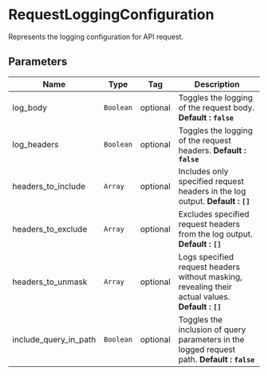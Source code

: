 
# RequestLoggingConfiguration

Represents the logging configuration for API request.

## Parameters

| Name | Type | Tag | Description |
|  --- | --- | --- | --- |
| log_body | `Boolean` | optional | Toggles the logging of the request body. **Default : `false`** |
| log_headers | `Boolean` | optional | Toggles the logging of the request headers. **Default : `false`** |
| headers_to_include | `Array` | optional | Includes only specified request headers in the log output. **Default : `[]`** |
| headers_to_exclude | `Array` | optional | Excludes specified request headers from the log output. **Default : `[]`** |
| headers_to_unmask | `Array` | optional | Logs specified request headers without masking, revealing their actual values. **Default : `[]`** |
| include_query_in_path | `Boolean` | optional | Toggles the inclusion of query parameters in the logged request path. **Default : `false`** |

